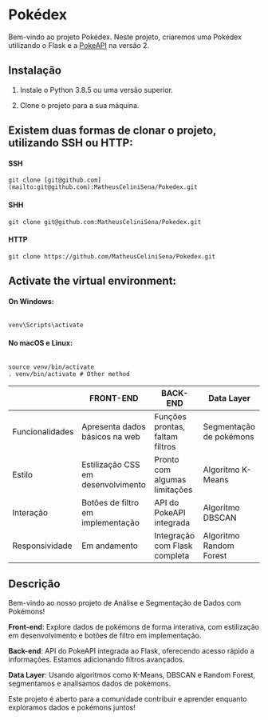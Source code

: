 # Pokédex

Bem-vindo ao projeto Pokédex. Neste projeto, criaremos uma Pokédex utilizando o Flask e a [PokeAPI](https://pokeapi.co/) na versão 2.

## Instalação

1. Instale o Python 3.8.5 ou uma versão superior.

2. Clone o projeto para a sua máquina.

## Existem duas formas de clonar o projeto, utilizando SSH ou HTTP:

#### SSH
 ```
git clone [git@github.com](mailto:git@github.com):MatheusCeliniSena/Pokedex.git
```

#### SHH
```
git clone git@github.com:MatheusCeliniSena/Pokedex.git
```
#### HTTP
```
git clone https://github.com/MatheusCeliniSena/Pokedex.git

```
## Activate the virtual environment:

#### On Windows:
```

venv\Scripts\activate

```

#### No macOS e Linux:

```

source venv/bin/activate
. venv/bin/activate # Other method
```

|                |FRONT-END                                      |BACK-END                                      |Data Layer                  |
|----------------|-------------------------------------------|---------------------------------------|-----------------------|
|Funcionalidades|Apresenta dados básicos na web              |Funções prontas, faltam filtros      |Segmentação de pokémons|
|Estilo          |Estilização CSS em desenvolvimento       |Pronto com algumas limitações     |Algoritmo K-Means       |
|Interação       |Botões de filtro em implementação         |API do PokeAPI integrada            |Algoritmo DBSCAN       |
|Responsividade  |Em andamento                                |Integração com Flask completa       |Algoritmo Random Forest|




## Descrição

Bem-vindo ao nosso projeto de Análise e Segmentação de Dados com Pokémons!

**Front-end**: Explore dados de pokémons de forma interativa, com estilização em desenvolvimento e botões de filtro em implementação.

**Back-end**: API do PokeAPI integrada ao Flask, oferecendo acesso rápido a informações. Estamos adicionando filtros avançados.

**Data Layer**: Usando algoritmos como K-Means, DBSCAN e Random Forest, segmentamos e analisamos dados de pokémons.

Este projeto é aberto para a comunidade contribuir e aprender enquanto exploramos dados e pokémons juntos!